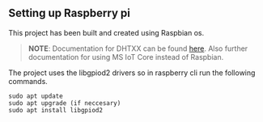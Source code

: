 ## Setting up Raspberry pi
This project has been built and created using Raspbian os. 

> **NOTE**: Documentation for DHTXX can be found [here](https://github.com/dotnet/iot/blob/main/src/devices/Dhtxx/README.md). Also further documentation for using MS IoT Core instead of Raspbian.

The project uses the libgpiod2 drivers so in raspberry cli run the following commands.

```
sudo apt update
sudo apt upgrade (if neccesary)
sudo apt install libgpiod2
```
